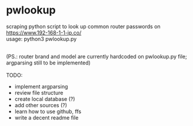 # pwlookup

scraping python script to look up common router passwords on https://www.192-168-1-1-ip.co/
<br>
usage: python3 pwlookup.py
<br><br>

(PS.: router brand and model are currently hardcoded on pwlookup.py file; argparsing still to be implemented)
<br><br>
TODO: 
<br>
* implement argparsing
* review file structure
* create local database (?)
* add other sources (?)
* learn how to use github, ffs
* write a decent readme file
